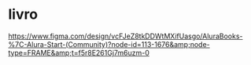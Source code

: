 # livro
https://www.figma.com/design/vcFJeZ8tkDDWtMXifUasgo/AluraBooks-%7C-Alura-Start-(Community)?node-id=113-1676&amp;node-type=FRAME&amp;t=f5r8E261Gj7m6uzm-0
